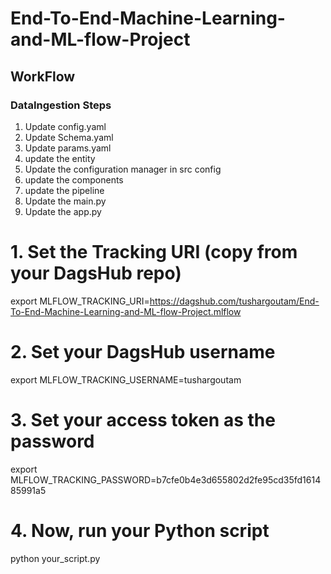 # End-To-End-Machine-Learning-and-ML-flow-Project


## WorkFlow


### DataIngestion Steps
1. Update config.yaml
2. Update Schema.yaml
3. Update params.yaml
4. update the entity
5. Update the configuration manager in src config
6. update the components 
7. update the pipeline
8. Update the main.py
9. Update the app.py



# 1. Set the Tracking URI (copy from your DagsHub repo)
export MLFLOW_TRACKING_URI=https://dagshub.com/tushargoutam/End-To-End-Machine-Learning-and-ML-flow-Project.mlflow

# 2. Set your DagsHub username
export MLFLOW_TRACKING_USERNAME=tushargoutam

# 3. Set your access token as the password
export MLFLOW_TRACKING_PASSWORD=b7cfe0b4e3d655802d2fe95cd35fd161485991a5

# 4. Now, run your Python script
python your_script.py